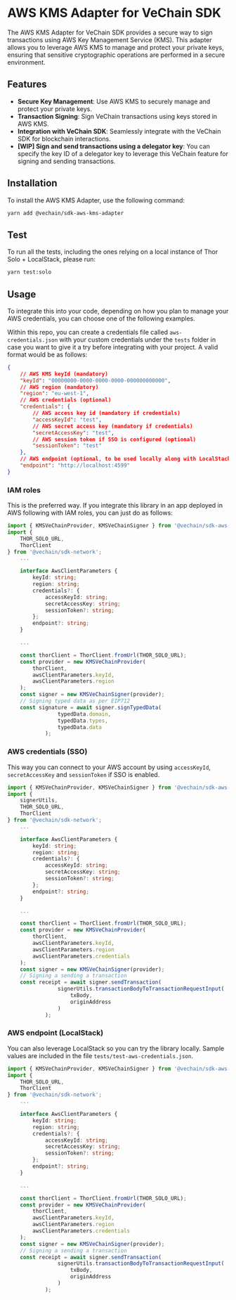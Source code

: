 # AWS KMS Adapter for VeChain SDK

The AWS KMS Adapter for VeChain SDK provides a secure way to sign transactions using AWS Key Management Service (KMS). This adapter allows you to leverage AWS KMS to manage and protect your private keys, ensuring that sensitive cryptographic operations are performed in a secure environment.

## Features

- **Secure Key Management**: Use AWS KMS to securely manage and protect your private keys.
- **Transaction Signing**: Sign VeChain transactions using keys stored in AWS KMS.
- **Integration with VeChain SDK**: Seamlessly integrate with the VeChain SDK for blockchain interactions.
- **[WIP] Sign and send transactions using a delegator key**: You can specify the key ID of a delegator key to leverage this VeChain feature for signing and sending transactions.

## Installation

To install the AWS KMS Adapter, use the following command:

```sh
yarn add @vechain/sdk-aws-kms-adapter
```

## Test

To run all the tests, including the ones relying on a local instance of Thor Solo + LocalStack, please run:

```bash
yarn test:solo
```

## Usage

To integrate this into your code, depending on how you plan to manage your AWS credentials, you can choose one of the following examples.

Within this repo, you can create a credentials file called `aws-credentials.json` with your custom credentials under the `tests` folder in case you want to give it a try before integrating with your project. A valid format would be as follows:

```json
{
    // AWS KMS keyId (mandatory)
    "keyId": "00000000-0000-0000-0000-000000000000", 
    // AWS region (mandatory)
    "region": "eu-west-1",
    // AWS credentials (optional)
    "credentials": { 
        // AWS access key id (mandatory if credentials)
        "accessKeyId": "test",
        // AWS secret access key (mandatory if credentials)
        "secretAccessKey": "test",
        // AWS session token if SSO is configured (optional)
        "sessionToken": "test"
    },
    // AWS endpoint (optional, to be used locally along with LocalStack)
    "endpoint": "http://localhost:4599"
}
```

### IAM roles

This is the preferred way. If you integrate this library in an app deployed in AWS following with IAM roles, you can just do as follows:

```ts
import { KMSVeChainProvider, KMSVeChainSigner } from '@vechain/sdk-aws-kms-adapter';
import {
    THOR_SOLO_URL,
    ThorClient
} from '@vechain/sdk-network';
    ...

    interface AwsClientParameters {
        keyId: string;
        region: string;
        credentials?: {
            accessKeyId: string;
            secretAccessKey: string;
            sessionToken?: string;
        };
        endpoint?: string;
    }

    ...

    const thorClient = ThorClient.fromUrl(THOR_SOLO_URL);
    const provider = new KMSVeChainProvider(
        thorClient,
        awsClientParameters.keyId,
        awsClientParameters.region
    );
    const signer = new KMSVeChainSigner(provider);
    // Signing typed data as per EIP712
    const signature = await signer.signTypedData(
                typedData.domain,
                typedData.types,
                typedData.data
            );
```

### AWS credentials (SSO)

This way you can connect to your AWS account by using `accessKeyId`, `secretAccessKey` and `sessionToken` if SSO is enabled.

```ts
import { KMSVeChainProvider, KMSVeChainSigner } from '@vechain/sdk-aws-kms-adapter';
import {
    signerUtils,
    THOR_SOLO_URL,
    ThorClient
} from '@vechain/sdk-network';
    ...

    interface AwsClientParameters {
        keyId: string;
        region: string;
        credentials?: {
            accessKeyId: string;
            secretAccessKey: string;
            sessionToken?: string;
        };
        endpoint?: string;
    }

    ...

    const thorClient = ThorClient.fromUrl(THOR_SOLO_URL);
    const provider = new KMSVeChainProvider(
        thorClient,
        awsClientParameters.keyId,
        awsClientParameters.region
        awsClientParameters.credentials
    );
    const signer = new KMSVeChainSigner(provider);
    // Signing a sending a transaction
    const receipt = await signer.sendTransaction(
                signerUtils.transactionBodyToTransactionRequestInput(
                    txBody,
                    originAddress
                )
            );
```

### AWS endpoint (LocalStack)

You can also leverage LocalStack so you can try the library locally. Sample values are included in the file `tests/test-aws-credentials.json`.

```ts
import { KMSVeChainProvider, KMSVeChainSigner } from '@vechain/sdk-aws-kms-adapter';
import {
    THOR_SOLO_URL,
    ThorClient
} from '@vechain/sdk-network';
    ...

    interface AwsClientParameters {
        keyId: string;
        region: string;
        credentials?: {
            accessKeyId: string;
            secretAccessKey: string;
            sessionToken?: string;
        };
        endpoint?: string;
    }

    ...

    const thorClient = ThorClient.fromUrl(THOR_SOLO_URL);
    const provider = new KMSVeChainProvider(
        thorClient,
        awsClientParameters.keyId,
        awsClientParameters.region
        awsClientParameters.credentials
    );
    const signer = new KMSVeChainSigner(provider);
    // Signing a sending a transaction
    const receipt = await signer.sendTransaction(
                signerUtils.transactionBodyToTransactionRequestInput(
                    txBody,
                    originAddress
                )
            );
```

